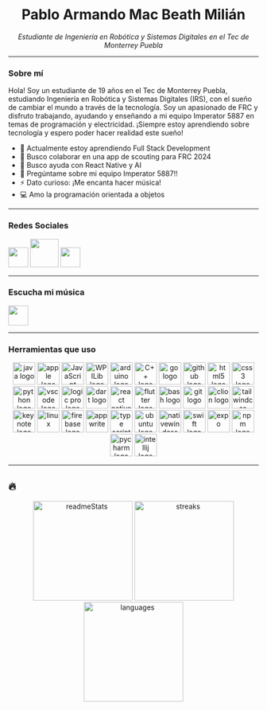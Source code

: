
<div align="center">
  <h1>Pablo Armando Mac Beath Milián</h1>
  <p><em>Estudiante de Ingeniería en Robótica y Sistemas Digitales en el Tec de Monterrey Puebla</em></p>
</div>

---

### Sobre mí

Hola! Soy un estudiante de 19 años en el Tec de Monterrey Puebla, estudiando Ingeniería en Robótica y Sistemas Digitales (IRS), con el sueño de cambiar el mundo a través de la tecnología. Soy un apasionado de FRC y disfruto trabajando, ayudando y enseñando a mi equipo Imperator 5887 en temas de programación y electricidad. ¡Siempre estoy aprendiendo sobre tecnología y espero poder hacer realidad este sueño!

- 🌱 Actualmente estoy aprendiendo Full Stack Development
- 👫 Busco colaborar en una app de scouting para FRC 2024
- 🤔 Busco ayuda con React Native y AI
- 💬 Pregúntame sobre mi equipo Imperator 5887!!
- ⚡ Dato curioso: ¡Me encanta hacer música!
- 💻 Amo la programación orientada a objetos

---

### Redes Sociales

<div align="left">
<a href="https://www.instagram.com/armando_mm09/" target="_blank"><img src="https://www.unipile.com/wp-content/uploads/2022/09/logo_instagram.png" height="40" width="auto"></a>
<a href="https://x.com/armando_mac09?s=21&t=A9pjBMx9PGJFV8YaaD6oQg" target="_blank"><img src="https://assets.stickpng.com/images/580b57fcd9996e24bc43c53e.png" height="57" width="auto"></a>
<a href="https://discord.com/users/427683569465425931" target="_blank"><img src="https://assets-global.website-files.com/6257adef93867e50d84d30e2/636e0a6a49cf127bf92de1e2_icon_clyde_blurple_RGB.png" height="40" width="auto"></a>
</div>

---

### Escucha mi música

<div align="left">
<a href="https://open.spotify.com/artist/0MeoRldwVegwqxGbW57v55?si=raoOByCbSo28vlMHtnWvXQ" target="_blank"><img src="https://upload.wikimedia.org/wikipedia/commons/thumb/1/19/Spotify_logo_without_text.svg/2048px-Spotify_logo_without_text.svg.png" height="40" width="auto"></a>
</div>


---

### Herramientas que uso

<div align="center">
<img src="https://cdn.jsdelivr.net/gh/devicons/devicon/icons/java/java-original.svg" height="45" alt="java logo"/>
<img src="https://cdn.jsdelivr.net/gh/devicons/devicon/icons/apple/apple-original.svg" height="45" alt="apple logo"/>
<img src="https://cdn.jsdelivr.net/gh/devicons/devicon/icons/javascript/javascript-original.svg" height="45" alt="JavaScript logo"/>
<img src="https://images.squarespace-cdn.com/content/v1/5d4b06a67cd3580001ded283/1565198481601-L50L62A0MO6KS6XHSY3P/WPILibDev.png" height="45" alt="WPILib logo"/>
<img src="https://cdn.jsdelivr.net/gh/devicons/devicon/icons/arduino/arduino-original.svg" height="45" alt="arduino logo"/>
<img src="https://cdn.jsdelivr.net/gh/devicons/devicon/icons/cplusplus/cplusplus-original.svg" height="45" alt="C++ logo"/>
<img src="https://seeklogo.com/images/G/go-logo-046185B647-seeklogo.com.png" height="45" alt="go logo"/>
<img src="https://cdn.jsdelivr.net/gh/devicons/devicon/icons/github/github-original.svg" height="45" alt="github logo"/>
<img src="https://cdn.jsdelivr.net/gh/devicons/devicon/icons/html5/html5-original.svg" height="45" alt="html5 logo"/>
<img src="https://upload.wikimedia.org/wikipedia/commons/thumb/6/62/CSS3_logo.svg/2048px-CSS3_logo.svg.png" height="45" alt="css3 logo"/>
<img src="https://cdn.jsdelivr.net/gh/devicons/devicon/icons/python/python-original.svg" height="45" alt="python logo"/>
<img src="https://cdn.jsdelivr.net/gh/devicons/devicon/icons/vscode/vscode-original.svg" height="45" alt="vscode logo"/>
<img src="https://upload.wikimedia.org/wikipedia/en/c/c7/Logic_Pro_icon.png" height="45" alt="logic pro logo"/>
<img src="https://cdn.jsdelivr.net/gh/devicons/devicon/icons/dart/dart-original.svg" height="45" alt="dart logo"/>
<img src="https://cdn4.iconfinder.com/data/icons/logos-3/600/React.js_logo-512.png" height="45" alt="react native"/>
<img src="https://cdn.jsdelivr.net/gh/devicons/devicon/icons/flutter/flutter-original.svg" height="45" alt="flutter logo"/>
<img src="https://cdn.jsdelivr.net/gh/devicons/devicon/icons/bash/bash-original.svg" height="45" alt="bash logo"/>
<img src="https://cdn.jsdelivr.net/gh/devicons/devicon/icons/git/git-original.svg" height="45" alt="git logo"/>
<img src="https://static-00.iconduck.com/assets.00/clion-icon-512x512-tvyolucv.png" height="45" alt="clion logo"/>
<img src="https://cdn.icon-icons.com/icons2/2699/PNG/512/tailwindcss_logo_icon_167923.png" height="45" alt="tailwindcss"/>
<img src="https://help.apple.com/assets/649B288FBEEB899ECF080839/649B289338E6B171A100ADC8/en_US/97f5f4dfe6df84d78caacff68ec63538.png" height="45" alt="keynote logo"/>
<img src="https://upload.wikimedia.org/wikipedia/commons/thumb/3/35/Tux.svg/648px-Tux.svg.png" height="45" alt="linux"/>
<img src="https://cdn.iconscout.com/icon/free/png-256/free-firebase-3628772-3030134.png" height="45" alt="firebase logo"/>
<img src="https://appwrite.io/assets/logomark/logo.png" height="45" alt="appwrite"/>
<img src="https://cdn.iconscout.com/icon/free/png-256/free-typescript-1174965.png" height="45" alt="type script"/>
<img src="https://www.xilinx.com/content/xilinx/en/products/design-tools/embedded-software/ubuntu/_jcr_content/root/parsysFullWidth/xilinxflexibleslab/xilinxflexibleslab-parsys/xilinxcolumns_149128/childParsys-2/xilinximage.img.png/1629757312962.png" height="45" alt="ubuntu logo"/>
<img src="https://reactnativewind.com/img/logo.svg" height="45" alt="nativewindcss"/>
<img src="https://cdn.freebiesupply.com/logos/large/2x/swift-15-logo-svg-vector.svg" height="45" alt="swift logo"/>
<img src="https://cdn.icon-icons.com/icons2/2389/PNG/512/expo_logo_icon_145293.png" height="45" alt="expo"/>
<img src="https://seeklogo.com/images/N/npm-logo-01B8642EDD-seeklogo.com.png" height="45" alt="npm logo"/>
<img src="https://upload.wikimedia.org/wikipedia/commons/thumb/1/1d/PyCharm_Icon.svg/1200px-PyCharm_Icon.svg.png" height="45" alt="pycharm logo"/>
<img src="https://upload.wikimedia.org/wikipedia/commons/thumb/9/9c/IntelliJ_IDEA_Icon.svg/2048px-IntelliJ_IDEA_Icon.svg.png" height="45" alt="intellij logo"/>
  
</div>

---

## 🔥

<div align="center">
  <img src="https://github-readme-stats.vercel.app/api?username=armandomm09&theme=chartreuse-dark&show_icons=true&hide_border=true&count_private=true" alt="readmeStats" height="200"/>
  <img src="https://github-readme-streak-stats.herokuapp.com/?user=armandomm09&theme=chartreuse-dark&hide_border=true" alt="streaks" height="200" />
  <img src="https://github-readme-stats.vercel.app/api/top-langs/?username=armandomm09&theme=chartreuse-dark&show_icons=true&hide_border=true&layout=compact" alt="languages" height="200" />
</div>

